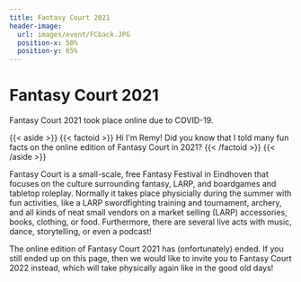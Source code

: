 ```yaml
---
title: Fantasy Court 2021
header-image:
  url: images/event/FCback.JPG
  position-x: 50%
  position-y: 65%
---
```

# Fantasy Court 2021
Fantasy Court 2021 took place online due to COVID-19.

{{< aside >}}
    {{< factoid >}}
        Hi I'm Remy! Did you know that I told many fun facts on the online edition of Fantasy Court in 2021?
    {{< /factoid >}}
{{< /aside >}}

Fantasy Court is a small-scale, free Fantasy Festival in Eindhoven that focuses on the culture surrounding fantasy, LARP, and boardgames and tabletop roleplay. Normally it takes place physicially during the summer with fun activities, like a LARP swordfighting training and tournament, archery, and all kinds of neat small vendors on a market selling (LARP) accessories, books, clothing, or food. Furthermore, there are several live acts with music, dance, storytelling, or even a podcast!

The online edition of Fantasy Court 2021 has (onfortunately) ended. If you still ended up on this page, then we would like to invite you to Fantasy Court 2022 instead, which will take physically again like in the good old days!
